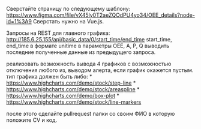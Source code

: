 Сверстайте страницу по следующему шаблону:
https://www.figma.com/file/vX45ly0T2aeZQOdPU4yo34/OEE_details?node-id=1%3A9
Сверстать нужно на Vue.js. 

Запросы на REST для главного графика: 
http://185.6.25.155/api/basic_data/0/start_time/end_time
start_time, end_time в формате unitime
в параметры OEE, A, P, Q выводить последние полученные данные из предыдущего запроса.

реализовать возможность вывода 4 графиков с возможностью отключения любого из, выводом алерта, если график окажется пустым.
тип графика должен быть либо:
	* 
https://www.highcharts.com/demo/stock/step-line
	* 
https://www.highcharts.com/demo/stock/areaspline
	* 
https://www.highcharts.com/demo/box-plot
	* 
https://www.highcharts.com/demo/stock/line-markers




после этого сделайте pullrequest папки со своим ФИО в которую положите CV и код.